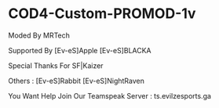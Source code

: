 # COD4-Custom-PROMOD-1v

Moded By MRTech

Supported By [Ev-eS]Apple [Ev-eS]BLACKA 

Special Thanks For SF|Kaizer

Others : [Ev-eS]Rabbit
         [Ev-eS]NightRaven
         
You Want Help Join Our Teamspeak Server : ts.evilzesports.ga

